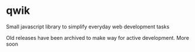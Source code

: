 # qwik
Small javascript library to simplify everyday web development tasks

Old releases have been archived to make way for active development. More soon
